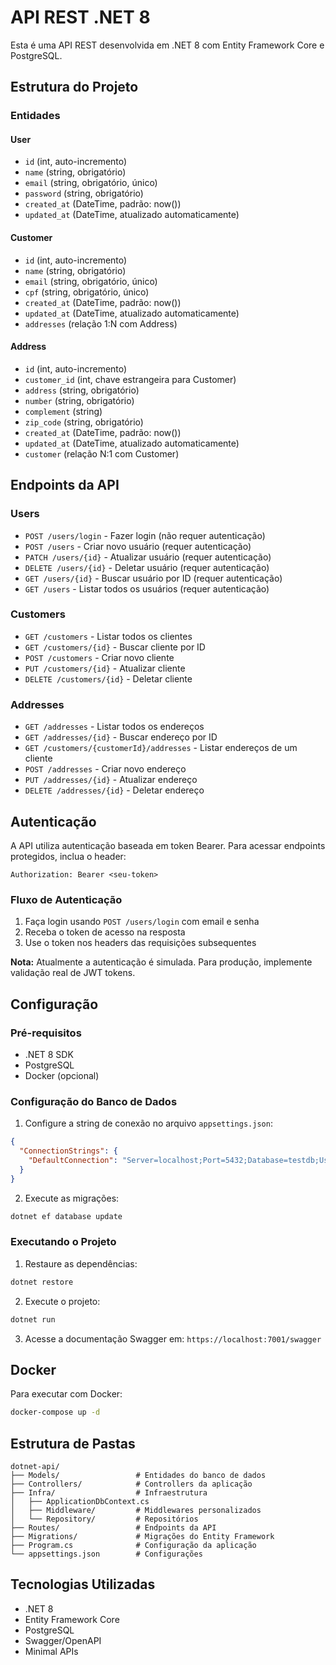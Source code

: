 # API REST .NET 8

Esta é uma API REST desenvolvida em .NET 8 com Entity Framework Core e PostgreSQL.

## Estrutura do Projeto

### Entidades

#### User

- `id` (int, auto-incremento)
- `name` (string, obrigatório)
- `email` (string, obrigatório, único)
- `password` (string, obrigatório)
- `created_at` (DateTime, padrão: now())
- `updated_at` (DateTime, atualizado automaticamente)

#### Customer

- `id` (int, auto-incremento)
- `name` (string, obrigatório)
- `email` (string, obrigatório, único)
- `cpf` (string, obrigatório, único)
- `created_at` (DateTime, padrão: now())
- `updated_at` (DateTime, atualizado automaticamente)
- `addresses` (relação 1:N com Address)

#### Address

- `id` (int, auto-incremento)
- `customer_id` (int, chave estrangeira para Customer)
- `address` (string, obrigatório)
- `number` (string, obrigatório)
- `complement` (string)
- `zip_code` (string, obrigatório)
- `created_at` (DateTime, padrão: now())
- `updated_at` (DateTime, atualizado automaticamente)
- `customer` (relação N:1 com Customer)

## Endpoints da API

### Users

- `POST /users/login` - Fazer login (não requer autenticação)
- `POST /users` - Criar novo usuário (requer autenticação)
- `PATCH /users/{id}` - Atualizar usuário (requer autenticação)
- `DELETE /users/{id}` - Deletar usuário (requer autenticação)
- `GET /users/{id}` - Buscar usuário por ID (requer autenticação)
- `GET /users` - Listar todos os usuários (requer autenticação)

### Customers

- `GET /customers` - Listar todos os clientes
- `GET /customers/{id}` - Buscar cliente por ID
- `POST /customers` - Criar novo cliente
- `PUT /customers/{id}` - Atualizar cliente
- `DELETE /customers/{id}` - Deletar cliente

### Addresses

- `GET /addresses` - Listar todos os endereços
- `GET /addresses/{id}` - Buscar endereço por ID
- `GET /customers/{customerId}/addresses` - Listar endereços de um cliente
- `POST /addresses` - Criar novo endereço
- `PUT /addresses/{id}` - Atualizar endereço
- `DELETE /addresses/{id}` - Deletar endereço

## Autenticação

A API utiliza autenticação baseada em token Bearer. Para acessar endpoints protegidos, inclua o header:

```
Authorization: Bearer <seu-token>
```

### Fluxo de Autenticação

1. Faça login usando `POST /users/login` com email e senha
2. Receba o token de acesso na resposta
3. Use o token nos headers das requisições subsequentes

**Nota:** Atualmente a autenticação é simulada. Para produção, implemente validação real de JWT tokens.

## Configuração

### Pré-requisitos

- .NET 8 SDK
- PostgreSQL
- Docker (opcional)

### Configuração do Banco de Dados

1. Configure a string de conexão no arquivo `appsettings.json`:

```json
{
  "ConnectionStrings": {
    "DefaultConnection": "Server=localhost;Port=5432;Database=testdb;User=postgres;Password=12345;"
  }
}
```

2. Execute as migrações:

```bash
dotnet ef database update
```

### Executando o Projeto

1. Restaure as dependências:

```bash
dotnet restore
```

2. Execute o projeto:

```bash
dotnet run
```

3. Acesse a documentação Swagger em: `https://localhost:7001/swagger`

## Docker

Para executar com Docker:

```bash
docker-compose up -d
```

## Estrutura de Pastas

```
dotnet-api/
├── Models/                 # Entidades do banco de dados
├── Controllers/            # Controllers da aplicação
├── Infra/                  # Infraestrutura
│   ├── ApplicationDbContext.cs
│   ├── Middleware/         # Middlewares personalizados
│   └── Repository/         # Repositórios
├── Routes/                 # Endpoints da API
├── Migrations/             # Migrações do Entity Framework
├── Program.cs              # Configuração da aplicação
└── appsettings.json        # Configurações
```

## Tecnologias Utilizadas

- .NET 8
- Entity Framework Core
- PostgreSQL
- Swagger/OpenAPI
- Minimal APIs
